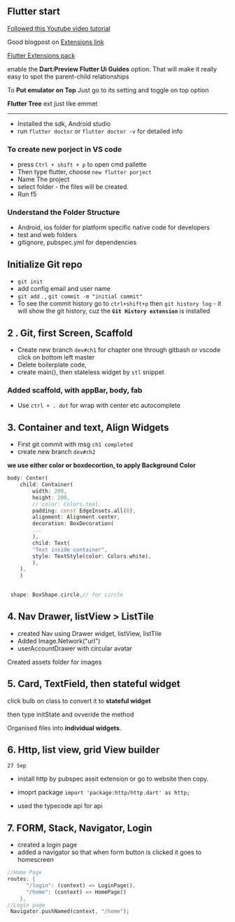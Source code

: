 
## Flutter start

[Followed this Youtube video tutorial](https://www.youtube.com/watch?v=Ib2FlirtcmE)

Good blogpost on [Extensions link](https://medium.com/flutter-community/must-have-vs-code-extensions-for-working-with-flutter-e31a421b9c68)

[Flutter Extensions pack](https://marketplace.visualstudio.com/items?itemName=GulajavaMinistudio.complete-flutter-extension-pack)

enable the **Dart:Preview Flutter Ui Guides** option. That will make it really easy to spot the parent-child relationships

To **Put emulator on Top** Just go to its setting and toggle on top option

**Flutter Tree** ext just like emmet

---

* Installed the sdk, Android studio
* run `flutter doctor` or `flutter doctor -v` for detailed info

### To create new porject in VS code
* press  `Ctrl + shift + p` to open cmd pallette
* Then type flutter, choose `new flutter porject`
* Name The project
* select folder - the files will be created.
* Run f5

### Understand the Folder Structure
* Android, ios folder for platform specific native code for developers
* test and web folders 
* gitignore, pubspec.yml for dependencies

## Initialize Git repo
* `git init`
* add config email and user name
* `git add` . , `git commit -m "initial commit"`
* To see the commit history  go to `ctrl+shift+p`  then `git history log` - it will show the git history, cuz the **`Git History extension`** is installed

## 2 . Git, first Screen, Scaffold
* Create new branch `dev#ch1` for chapter one through gitbash or vscode click on bottom left master
* Delete boilerplate code, 
* create main(), then stateless widget by `stl` snippet

### Added scaffold, with appBar, body, fab
* Use `ctrl + . dot` for wrap with center etc autocomplete

## 3. Container and text, Align Widgets
* First git commit with msg `ch1 completed `
* create new branch `dev#ch2`

**we use either color or boxdecortion, to apply Background Color**

```dart
body: Center(
    child: Container(
        width: 200,
        height: 200,
        // color: Colors.teal,
        padding: const EdgeInsets.all(8),
        alignment: Alignment.center,
        decoration: BoxDecoration(
        ...
        ),
        child: Text(
        "Text inside container",
        style: TextStyle(color: Colors.white),
        ),
    ),
    )
        
```

```dart
 shape: BoxShape.circle,// for circle

 ```

## 4. Nav Drawer, listView > ListTile

* created Nav using Drawer widget, listView, listTile
* Added Image.Network("url")
* userAccountDrawer with circular avatar

Created assets folder for images 

## 5. Card, TextField, then stateful widget

click bulb on class to convert it to **stateful widget**

then type initState and ovveride the method

Organised files into **individual widgets**.

## 6. Http, list view, grid View builder
`27 Sep`
* install http by pubspec assit extension or go to website then copy.

* imoprt package `import 'package:http/http.dart' as http;`
* used the typecode api for api

## 7.  FORM, Stack, Navigator, Login
* created a login page 
* added a navigator so that when form button is clicked it goes to homescreen
```dart
//Home Page
routes: {
      "/login": (context) => LoginPage(),
      "/home": (context) => HomePage()
    },
//Login page
 Navigator.pushNamed(context, "/home");
 ```


